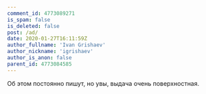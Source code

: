 ```yaml
---
comment_id: 4773089271
is_spam: false
is_deleted: false
post: /ad/
date: 2020-01-27T16:11:59Z
author_fullname: 'Ivan Grishaev'
author_nickname: 'igrishaev'
author_is_anon: false
parent_id: 4773084585
---
```


<p>Об этом постоянно пишут, но увы, выдача очень поверхностная.</p>
